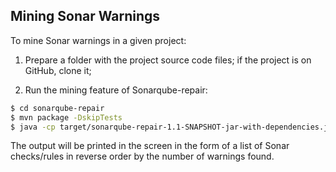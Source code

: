 ## Mining Sonar Warnings

To mine Sonar warnings in a given project:

1) Prepare a folder with the project source code files; if the project is on GitHub, clone it;

2) Run the mining feature of Sonarqube-repair:

```bash
$ cd sonarqube-repair
$ mvn package -DskipTests
$ java -cp target/sonarqube-repair-1.1-SNAPSHOT-jar-with-dependencies.jar sonarquberepair.MineSonarWarnings --originalFilesPath <path to the source code folder of the project>
```

The output will be printed in the screen in the form of a list of Sonar checks/rules in reverse order by the number of warnings found.
